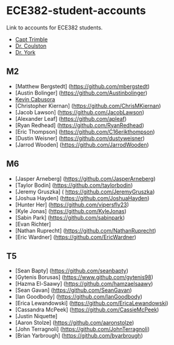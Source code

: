 ECE382-student-accounts
=======================

Link to accounts for ECE382 students.

- [Capt Trimble](https://www.github.com/vtrimble)
- [Dr. Coulston](https://github.com/coulston)
- [Dr. York](https://github.com/GeorgeYork)

## M2

- [Matthew Bergstedt] (https://github.com/mbergstedt)
- [Austin Bolinger] (https://github.com/Austinbolinger)
- [Kevin Cabusora](https://github.com/KevinCabusora)
- [Christopher Kiernan] (https://github.com/ChrisMKiernan)
- [Jacob Lawson] (https://github.com/JacobLawson)
- [Alexander Leaf] (https://github.com/apleaf)
- [Ryan Redhead] (https://github.com/RyanRedhead)
- [Eric Thompson] (https://github.com/C16erikthompson)
- [Dustin Weisner] (https://github.com/dustyweisner)
- [Jarrod Wooden] (https://github.com/JarrodWooden)

## M6

- [Jasper Arneberg] (https://github.com/JasperArneberg)
- [Taylor Bodin] (https://github.com/taylorbodin)
- [Jeremy Gruszka] ( https://github.com/JeremyGruszka)
- [Joshua Hayden] (https://github.com/JoshuaHayden)
- [Hunter Her] (https://github.com/vipersfly23)
- [Kyle Jonas] (https://github.com/KyleJonas)
- [Sabin Park] (https://github.com/sabinpark)
- [Evan Richter]
- [Nathan Ruprecht] (https://github.com/NathanRuprecht)
- [Eric Wardner] (https://github.com/EricWardner)

## T5

- [Sean Bapty] (https://github.com/seanbapty)
- [Gytenis Borusas] (https://www.github.com/gytenis98)
- [Hazma El-Saawy] (https://github.com/hamzaelsaawy)
- [Sean Gavan] (https://github.com/SeanGavan)
- [Ian Goodbody] (https://github.com/IanGoodbody)
- [Erica Lewandowski] (https://github.com/EricaLewandowski)
- [Cassandra McPeek] (https://github.com/CassieMcPeek)
- [Justin Niquette]
- [Aaron Stolze] (https://github.com/aaronstolze)
- [John Terragnoli] (https://github.com/JohnTerragnoli)
- [Brian Yarbrough] (https://github.com/byarbrough)
